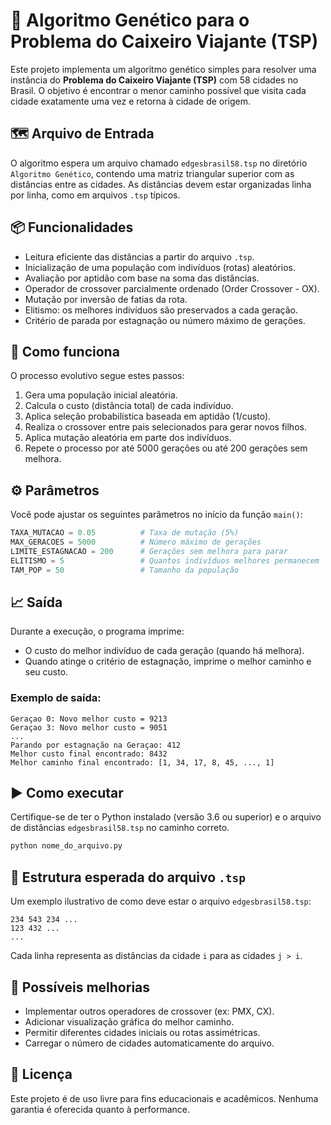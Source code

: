 # 🧬 Algoritmo Genético para o Problema do Caixeiro Viajante (TSP)

Este projeto implementa um algoritmo genético simples para resolver uma instância do **Problema do Caixeiro Viajante (TSP)** com 58 cidades no Brasil. O objetivo é encontrar o menor caminho possível que visita cada cidade exatamente uma vez e retorna à cidade de origem.

## 🗺️ Arquivo de Entrada

O algoritmo espera um arquivo chamado `edgesbrasil58.tsp` no diretório `Algoritmo Genético`, contendo uma matriz triangular superior com as distâncias entre as cidades. As distâncias devem estar organizadas linha por linha, como em arquivos `.tsp` típicos.

## 📦 Funcionalidades

- Leitura eficiente das distâncias a partir do arquivo `.tsp`.
- Inicialização de uma população com indivíduos (rotas) aleatórios.
- Avaliação por aptidão com base na soma das distâncias.
- Operador de crossover parcialmente ordenado (Order Crossover - OX).
- Mutação por inversão de fatias da rota.
- Elitismo: os melhores indivíduos são preservados a cada geração.
- Critério de parada por estagnação ou número máximo de gerações.

## 🧠 Como funciona

O processo evolutivo segue estes passos:

1. Gera uma população inicial aleatória.
2. Calcula o custo (distância total) de cada indivíduo.
3. Aplica seleção probabilística baseada em aptidão (1/custo).
4. Realiza o crossover entre pais selecionados para gerar novos filhos.
5. Aplica mutação aleatória em parte dos indivíduos.
6. Repete o processo por até 5000 gerações ou até 200 gerações sem melhora.

## ⚙️ Parâmetros

Você pode ajustar os seguintes parâmetros no início da função `main()`:

```python
TAXA_MUTACAO = 0.05          # Taxa de mutação (5%)
MAX_GERACOES = 5000          # Número máximo de gerações
LIMITE_ESTAGNACAO = 200      # Gerações sem melhora para parar
ELITISMO = 5                 # Quantos indivíduos melhores permanecem
TAM_POP = 50                 # Tamanho da população
```

## 📈 Saída

Durante a execução, o programa imprime:

- O custo do melhor indivíduo de cada geração (quando há melhora).
- Quando atinge o critério de estagnação, imprime o melhor caminho e seu custo.

### Exemplo de saída:

```
Geraçao 0: Novo melhor custo = 9213
Geraçao 3: Novo melhor custo = 9051
...
Parando por estagnação na Geraçao: 412
Melhor custo final encontrado: 8432
Melhor caminho final encontrado: [1, 34, 17, 8, 45, ..., 1]
```

## ▶️ Como executar

Certifique-se de ter o Python instalado (versão 3.6 ou superior) e o arquivo de distâncias `edgesbrasil58.tsp` no caminho correto.

```bash
python nome_do_arquivo.py
```

## 📁 Estrutura esperada do arquivo `.tsp`

Um exemplo ilustrativo de como deve estar o arquivo `edgesbrasil58.tsp`:

```
234 543 234 ...
123 432 ...
...
```

Cada linha representa as distâncias da cidade `i` para as cidades `j > i`.

## 🧪 Possíveis melhorias

- Implementar outros operadores de crossover (ex: PMX, CX).
- Adicionar visualização gráfica do melhor caminho.
- Permitir diferentes cidades iniciais ou rotas assimétricas.
- Carregar o número de cidades automaticamente do arquivo.

## 📄 Licença

Este projeto é de uso livre para fins educacionais e acadêmicos. Nenhuma garantia é oferecida quanto à performance.